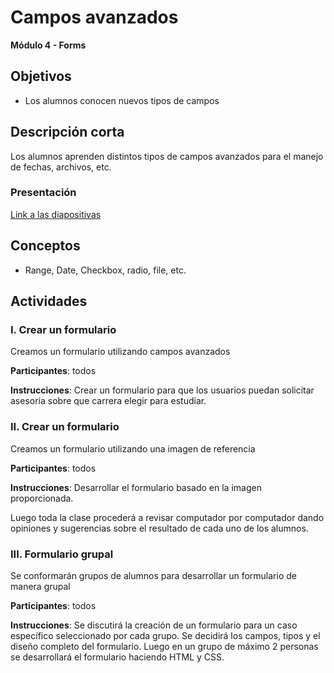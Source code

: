 # Campos avanzados

**Módulo 4 - Forms**

## Objetivos

- Los alumnos conocen nuevos tipos de campos


## Descripción corta

Los alumnos aprenden distintos tipos de campos avanzados para el manejo de fechas, archivos, etc.
### Presentación

[Link a las diapositivas](https://docs.google.com/presentation/d/161LaRFheKvczsVjXmE6YcpRDDph6ebwSoWoWzVG1it0)

## Conceptos

- Range, Date, Checkbox, radio, file, etc.
## Actividades

### I. Crear un formulario

Creamos un formulario utilizando campos avanzados

**Participantes**: todos

**Instrucciones**: Crear un formulario para que los usuarios puedan solicitar asesoría sobre que carrera elegir para estudiar.

### II. Crear un formulario

Creamos un formulario utilizando una imagen de referencia

**Participantes**: todos

**Instrucciones**: Desarrollar el formulario basado en la imagen proporcionada. 

Luego toda la clase procederá a revisar computador por computador dando opiniones  y sugerencias sobre el resultado de cada uno de los alumnos.

### III. Formulario grupal

Se conformarán grupos de alumnos para desarrollar un formulario de manera grupal


**Participantes**: todos

**Instrucciones**: Se discutirá la creación de un formulario para un caso específico seleccionado por cada grupo.
Se decidirá los campos, tipos y el diseño completo del formulario.
Luego en un grupo de máximo 2 personas se desarrollará el formulario haciendo HTML y CSS.

